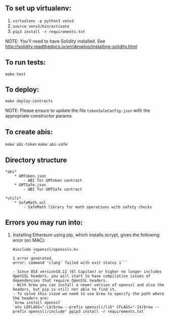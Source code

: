## To set up virtualenv:

1. `virtualenv -p python3 venv3`
2. `source venv3/bin/activate`
3. `pip3 install -r requirements.txt`

NOTE: You'll need to have Solidity installed. See http://solidity.readthedocs.io/en/develop/installing-solidity.html

## To run tests:

`make test`

## To deploy:

`make deploy-contracts`

NOTE: Please ensure to update the file `tokenSaleConfig.json` with the appropriate constructor params.

## To create abis:

`make abi-token`
`make abi-safe`

## Directory structure
```
*abi*
    * GMToken.json
        - ABI for GMToken contract
    * GMTSafe.json
        - ABI for GMTSafe contract

*utils*
    * SafeMath.sol
        - SafeMath library for math operations with safety checks 
```

## Errors you may run into:
1. Installing Ethereum using pip, which installs scrypt, gives the following error (on MAC):
    ```fatal error: 'openssl/opensslv.h' file not found
    #include <openssl/opensslv.h>
             ^
    1 error generated.
    error: command 'clang' failed with exit status 1```

    - Since OSX version10.11 (El Capitan) or higher no longer includes OpenSSL headers, you will start to have compilation issues of dependencies that require OpenSSL headers.
    - With brew you can install a newer version of openssl and also the headers, but pip is still not able to find it. 
    - To solve this issue we need to use brew to specify the path where the headers are:
    `brew install openssl`
    `env LDFLAGS="-L$(brew --prefix openssl)/lib" CFLAGS="-I$(brew --prefix openssl)/include" ppip3 install -r requirements.txt`
